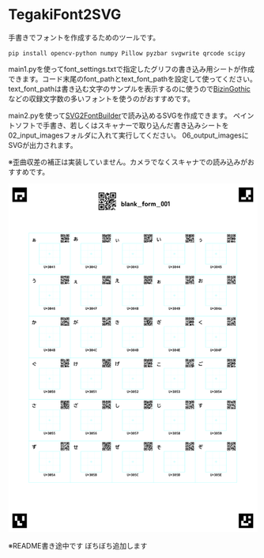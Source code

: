 # TegakiFont2SVG

手書きでフォントを作成するためのツールです。

```
pip install opencv-python numpy Pillow pyzbar svgwrite qrcode scipy
```

main1.pyを使ってfont_settings.txtで指定したグリフの書き込み用シートが作成できます。コード末尾のfont_pathとtext_font_pathを設定して使ってください。text_font_pathは書き込む文字のサンプルを表示するのに使うので[BizinGothic](https://github.com/yuru7/bizin-gothic)などの収録文字数の多いフォントを使うのがおすすめです。

main2.pyを使って[SVG2FontBuilder](https://github.com/NightFurySL2001/SVG2FontBuilder)で読み込めるSVGを作成できます。
ペイントソフトで手書き、若しくはスキャナーで取り込んだ書き込みシートを02_input_imagesフォルダに入れて実行してください。
06_output_imagesにSVGが出力されます。

※歪曲収差の補正は実装していません。カメラでなくスキャナでの読み込みがおすすめです。




<img src="img/blank_form_001.png" width="512">

※README書き途中です ぼちぼち追加します
